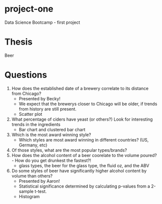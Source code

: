 # project-one
Data Science Bootcamp - first project

# Thesis
Beer

# Questions
1. How does the established date of a brewery correlate to its distance from Chicago?
     - Presented by Becky!
     - We expect that the brewerys closer to Chicago will be older, if trends from history are still present.
     - Scatter plot
2. What percentage of ciders have yeast (or others?)
     Look for interesting trends in the ingredients
     - Bar chart and clustered bar chart
3. Which is the most award winning style?
      - Which styles are most award winning in different countries? (US, Germany, etc)
4. Of those styles, what are the most popular types/brands?
5. How does the alcohol content of a beer coorelate to the volume poured? - How do you get drunkest the fastest?!
      - glass types, the beer for the glass type, the fluid oz, and the ABV
6. Do some styles of beer have significantly higher alcohol content by volume than others?
     - Presented by Aaron!
     - Statistical significance determined by calculating p-values from a 2-sample t-test.
     - Histogram
     

